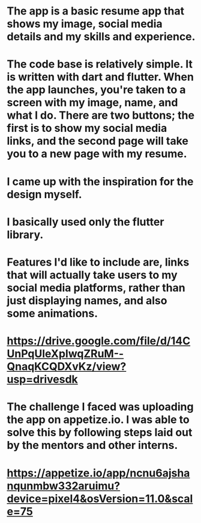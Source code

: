 # The app is a basic resume app that shows my image, social media details and my skills and experience. 
# The code base is relatively simple. It is written with dart and flutter. When the app launches, you're taken to a screen with my image, name, and what I do. There are two buttons; the first is to show my social media links, and the second page will take you to a new page with my resume. 
# I came up with the inspiration for the design myself. 
# I basically used only the flutter library. 
# Features I'd like to include are, links that will actually take users to my social media platforms, rather than just displaying names, and also some animations. 

# https://drive.google.com/file/d/14CUnPqUleXpIwqZRuM--QnaqKCQDXvKz/view?usp=drivesdk

# The challenge I faced was uploading the app on appetize.io. I was able to solve this by following steps laid out by the mentors and other interns.

# https://appetize.io/app/ncnu6ajshanqunmbw332aruimu?device=pixel4&osVersion=11.0&scale=75
